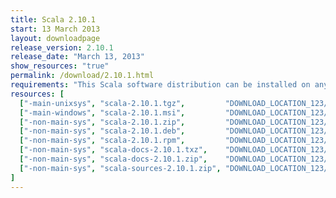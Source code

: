```yaml
---
title: Scala 2.10.1
start: 13 March 2013
layout: downloadpage
release_version: 2.10.1
release_date: "March 13, 2013"
show_resources: "true"
permalink: /download/2.10.1.html
requirements: "This Scala software distribution can be installed on any Unix-like or Windows system. It requires the Java runtime version 1.6 or later, which can be downloaded <a href='http://www.java.com/'>here</a>."
resources: [
  ["-main-unixsys", "scala-2.10.1.tgz",         "DOWNLOAD_LOCATION_123/scala-2.10.1.tgz",         "Max OS X, Unix, Cygwin",  "23.9 MB"],
  ["-main-windows", "scala-2.10.1.msi",         "DOWNLOAD_LOCATION_123/scala-2.10.1.msi",         "Windows (msi installer)", "43.3 MB"],
  ["-non-main-sys", "scala-2.10.1.zip",         "DOWNLOAD_LOCATION_123/scala-2.10.1.zip",         "Windows",                 "23.9 MB"],
  ["-non-main-sys", "scala-2.10.1.deb",         "DOWNLOAD_LOCATION_123/scala-2.10.1.deb",         "Debian",                  "21.0 MB"],
  ["-non-main-sys", "scala-2.10.1.rpm",         "DOWNLOAD_LOCATION_123/scala-2.10.1.rpm",         "RPM package",             "21.0 MB"],
  ["-non-main-sys", "scala-docs-2.10.1.txz",    "DOWNLOAD_LOCATION_123/scala-docs-2.10.1.txz",    "API docs",                "1.8 MB"],
  ["-non-main-sys", "scala-docs-2.10.1.zip",    "DOWNLOAD_LOCATION_123/scala-docs-2.10.1.zip",    "API docs",                "21.3 MB"],
  ["-non-main-sys", "scala-sources-2.10.1.zip", "DOWNLOAD_LOCATION_123/scala-sources-2.10.1.zip", "sources",                 "37.6 MB"]
]
---
```


